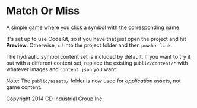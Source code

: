 # Match Or Miss

A simple game where you click a symbol with the corresponding name.

It's set up to use CodeKit, so if you have that just open the project and hit **Preview**. Otherwise, `cd` into the project folder and then `powder link`.

The hydraulic symbol content set is included by default. If you want to try it out with a different content set, replace the existing `public/content/*` with whatever images and `content.json` you want.

Note: The `public/assets/` folder is now used for _application_ assets, not game content.

Copyright 2014 CD Industrial Group Inc.